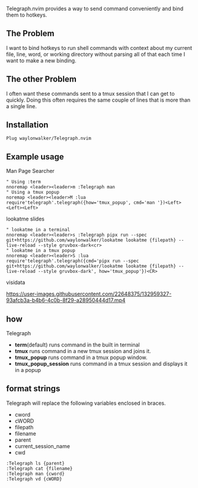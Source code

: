 Telegraph.nvim provides a way to send command conveniently and bind them to hotkeys.

## The Problem

I want to bind hotkeys to run shell commands with context about my current
file, line, word, or working directory without parsing all of that each time I
want to make a new binding.

## The other Problem

I often want these commands sent to a tmux session that I can get to quickly.
Doing this often requires the same couple of lines that is more than a single
line.


## Installation

``` vim
Plug waylonwalker/Telegraph.nvim
```

## Example usage

Man Page Searcher

``` vim
" Using :term
nnoremap <leader><leader>m :Telegraph man
" Using a tmux popup
noremap <leader><leader>M :lua require'telegraph'.telegraph({how='tmux_popup', cmd='man '})<Left><Left><Left>
```

lookatme slides

```
" lookatme in a terminal
nnoremap <leader><leader>s :Telegraph pipx run --spec git+https://github.com/waylonwalker/lookatme lookatme {filepath} --live-reload --style gruvbox-dark<cr>
" lookatme in a tmux popup
nnoremap <leader><leader>S :lua require'telegraph'.telegraph({cmd='pipx run --spec git+https://github.com/waylonwalker/lookatme lookatme {filepath} --live-reload --style gruvbox-dark', how='tmux_popup'})<CR>
```

visidata

https://user-images.githubusercontent.com/22648375/132959327-93afcb3a-b4b6-4c0b-8f29-a28950444d17.mp4


## how

Telegraph 

* **term**(default) runs command in the built in terminal
* **tmux** runs command in a new tmux session and joins it.
* **tmux_popup** runs command in a tmux popup window.
* **tmux_popup_session** runs command in a tmux session and displays it in a popup

## format strings

Telegraph will replace the following variables enclosed in braces.

* cword
* cWORD
* filepath
* filename
* parent
* current_session_name
* cwd


```
:Telegraph ls {parent}
:Telegraph cat {filename}
:Telegraph man {cword}
:Telegraph vd {cWORD}
```



